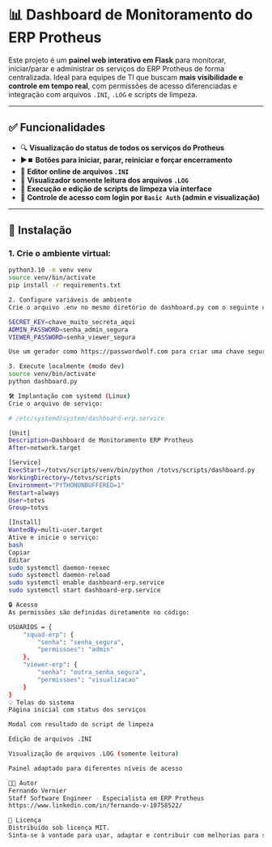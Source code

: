 # 📊 Dashboard de Monitoramento do ERP Protheus

Este projeto é um **painel web interativo em Flask** para monitorar, iniciar/parar e administrar os serviços do ERP Protheus de forma centralizada. Ideal para equipes de TI que buscam **mais visibilidade e controle em tempo real**, com permissões de acesso diferenciadas e integração com arquivos `.INI`, `.LOG` e scripts de limpeza.

---

## ✅ Funcionalidades

- 🔍 **Visualização do status de todos os serviços do Protheus**
- ▶️⏹️ **Botões para iniciar, parar, reiniciar e forçar encerramento**
- 📝 **Editor online de arquivos `.INI`**
- 📄 **Visualizador somente leitura dos arquivos `.LOG`**
- 🧹 **Execução e edição de scripts de limpeza via interface**
- 🔐 **Controle de acesso com login por `Basic Auth` (admin e visualização)**

---

## 🚀 Instalação

### 1. Crie o ambiente virtual:

```bash
python3.10 -m venv venv
source venv/bin/activate
pip install -r requirements.txt

2. Configure variáveis de ambiente
Crie o arquivo .env no mesmo diretório do dashboard.py com o seguinte conteúdo:

SECRET_KEY=chave_muito_secreta_aqui
ADMIN_PASSWORD=senha_admin_segura
VIEWER_PASSWORD=senha_viewer_segura

Use um gerador como https://passwordwolf.com para criar uma chave segura.

3. Execute localmente (modo dev)
source venv/bin/activate
python dashboard.py

🛠️ Implantação com systemd (Linux)
Crie o arquivo de serviço:

# /etc/systemd/system/dashboard-erp.service

[Unit]
Description=Dashboard de Monitoramento ERP Protheus
After=network.target

[Service]
ExecStart=/totvs/scripts/venv/bin/python /totvs/scripts/dashboard.py
WorkingDirectory=/totvs/scripts
Environment="PYTHONUNBUFFERED=1"
Restart=always
User=totvs
Group=totvs

[Install]
WantedBy=multi-user.target
Ative e inicie o serviço:
bash
Copiar
Editar
sudo systemctl daemon-reexec
sudo systemctl daemon-reload
sudo systemctl enable dashboard-erp.service
sudo systemctl start dashboard-erp.service

🔒 Acesso
As permissões são definidas diretamente no código:

USUARIOS = {
    "squad-erp": {
        "senha": "senha_segura",
        "permissoes": "admin"
    },
    "viewer-erp": {
        "senha": "outra_senha_segura",
        "permissoes": "visualizacao"
    }
}
💡 Telas do sistema
Página inicial com status dos serviços

Modal com resultado do script de limpeza

Edição de arquivos .INI

Visualização de arquivos .LOG (somente leitura)

Painel adaptado para diferentes níveis de acesso

👨‍💻 Autor
Fernando Vernier
Staff Software Engineer - Especialista em ERP Protheus
https://www.linkedin.com/in/fernando-v-10758522/

📢 Licença
Distribuído sob licença MIT.
Sinta-se à vontade para usar, adaptar e contribuir com melhorias para sua realidade.

